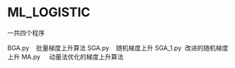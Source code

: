 # ML_LOGISTIC
一共四个程序

BGA.py    批量梯度上升算法
SGA.py    随机梯度上升
SGA_1.py  改进的随机梯度上升
MA.py     动量法优化的梯度上升算法
